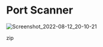 # Port Scanner

![Screenshot_2022-08-12_20-10-21](https://user-images.githubusercontent.com/51499809/184459273-d1b4e031-8805-4148-96e6-29da209b891c.png)


zip
